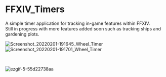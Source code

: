 # FFXIV_Timers
 
A simple timer application for tracking in-game features within FFXIV. <br>
Still in progress with more features added soon such as tracking ships and gardening plots.<br>

![Screenshot_20220201-191645_Wheel_Timer](https://user-images.githubusercontent.com/48827234/152036043-14a2129e-7d5b-422f-b340-6cd5e611319f.jpg)
![Screenshot_20220201-191701_Wheel_Timer](https://user-images.githubusercontent.com/48827234/152036064-3362f42e-c431-4c1b-b934-6e0d2a315cab.jpg)


<br>

![ezgif-5-55d22738aa](https://user-images.githubusercontent.com/48827234/152035649-7363e205-934f-47e7-8189-82f9bf9d0d08.gif)

